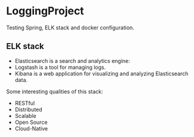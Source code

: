 # LoggingProject
Testing Spring, ELK stack and docker configuration.

## ELK stack

- Elasticsearch is a search and analytics engine:
- Logstash is a tool for managing logs.
- Kibana is a web application for visualizing and analyzing Elasticsearch data.

Some interesting qualities of this stack:
- RESTful
- Distributed
- Scalable
- Open Source
- Cloud-Native